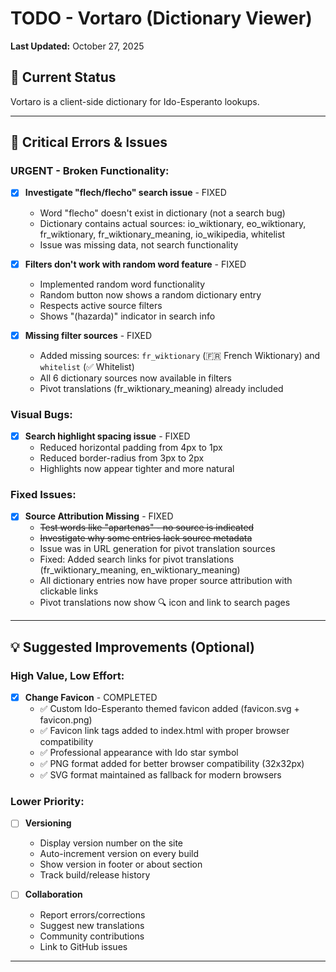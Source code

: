 # TODO - Vortaro (Dictionary Viewer)

**Last Updated:** October 27, 2025

## 🎯 Current Status

Vortaro is a client-side dictionary for Ido-Esperanto lookups. 


---

## 🐛 Critical Errors & Issues

### **URGENT - Broken Functionality:**
- [x] **Investigate "flech/flecho" search issue** - FIXED
  - Word "flecho" doesn't exist in dictionary (not a search bug)
  - Dictionary contains actual sources: io_wiktionary, eo_wiktionary, fr_wiktionary, fr_wiktionary_meaning, io_wikipedia, whitelist
  - Issue was missing data, not search functionality

- [x] **Filters don't work with random word feature** - FIXED
  - Implemented random word functionality
  - Random button now shows a random dictionary entry
  - Respects active source filters
  - Shows "(hazarda)" indicator in search info

- [x] **Missing filter sources** - FIXED
  - Added missing sources: `fr_wiktionary` (🇫🇷 French Wiktionary) and `whitelist` (✅ Whitelist)
  - All 6 dictionary sources now available in filters
  - Pivot translations (fr_wiktionary_meaning) already included

### **Visual Bugs:**
- [x] **Search highlight spacing issue** - FIXED
  - Reduced horizontal padding from 4px to 1px
  - Reduced border-radius from 3px to 2px
  - Highlights now appear tighter and more natural

### **Fixed Issues:**
- [x] **Source Attribution Missing** - FIXED
  - ~~Test words like "apartenas" - no source is indicated~~
  - ~~Investigate why some entries lack source metadata~~
  - Issue was in URL generation for pivot translation sources
  - Fixed: Added search links for pivot translations (fr_wiktionary_meaning, en_wiktionary_meaning)
  - All dictionary entries now have proper source attribution with clickable links
  - Pivot translations now show 🔍 icon and link to search pages

---

## 💡 Suggested Improvements (Optional)

### High Value, Low Effort:

- [x] **Change Favicon** - COMPLETED
  - ✅ Custom Ido-Esperanto themed favicon added (favicon.svg + favicon.png)
  - ✅ Favicon link tags added to index.html with proper browser compatibility
  - ✅ Professional appearance with Ido star symbol
  - ✅ PNG format added for better browser compatibility (32x32px)
  - ✅ SVG format maintained as fallback for modern browsers





### Lower Priority:
- [ ] **Versioning**
  - Display version number on the site
  - Auto-increment version on every build
  - Show version in footer or about section
  - Track build/release history

- [ ] **Collaboration**
  - Report errors/corrections
  - Suggest new translations
  - Community contributions
  - Link to GitHub issues

---
